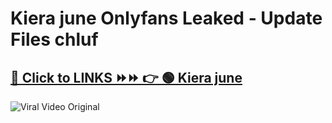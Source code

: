 
 # Kiera june Onlyfans Leaked - Update Files chluf

## <h2><a href="https://clipsfans.com/Kiera_june&ref=git">🔗 Click to LINKS ⏩⏩ 👉 🟢 Kiera june </a></h2>

<a href="https://clipsfans.com/Kiera_june&ref=git" rel="nofollow" data-target="animated-image.originalLink"><img src="https://i.ibb.co.com/xMMVF88/686577567.gif" alt="Viral Video Original" style="max-width: 100%; display: inline-block;" data-target="animated-image.originalImage"></a>

